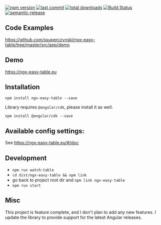 [![npm version](https://badge.fury.io/js/ngx-easy-table.svg)](https://badge.fury.io/js/ngx-easy-table)
[![last commit](https://badgen.net/github/last-commit/ssuperczynski/ngx-easy-table)](https://badgen.net/github/last-commit/ssuperczynski/ngx-easy-table)
[![total downloads](https://badgen.net/npm/dt/ngx-easy-table)](https://badgen.net/npm/dt/ngx-easy-table)
[![Build Status](https://travis-ci.org/ssuperczynski/ngx-easy-table.svg?branch=master)](https://travis-ci.org/ssuperczynski/ngx-easy-table)
[![semantic-release](https://img.shields.io/badge/%20%20%F0%9F%93%A6%F0%9F%9A%80-semantic--release-e10079.svg)](https://github.com/semantic-release/semantic-release)

## Code Examples

<a href="https://github.com/ssuperczynski/ngx-easy-table/tree/master/src/app/demo" target="_blank">
https://github.com/ssuperczynski/ngx-easy-table/tree/master/src/app/demo
</a>

## Demo

<a href="https://ngx-easy-table.eu" target="_blank">
https://ngx-easy-table.eu
</a>

## Installation

`npm install ngx-easy-table --save`

Library requires `@angular/cdk`, please install it as well.

`npm install @angular/cdk --save`

## Available config settings:

See https://ngx-easy-table.eu/#/doc

## Development

- `npm run watch:table`
- `cd dist/ngx-easy-table && npm link`
- go back to project root dir and `npm link ngx-easy-table`
- `npm run start`

## Misc

This project is feature complete, and I don't plan to add any new features.
I update the library to provide support for the latest Angular releases.
